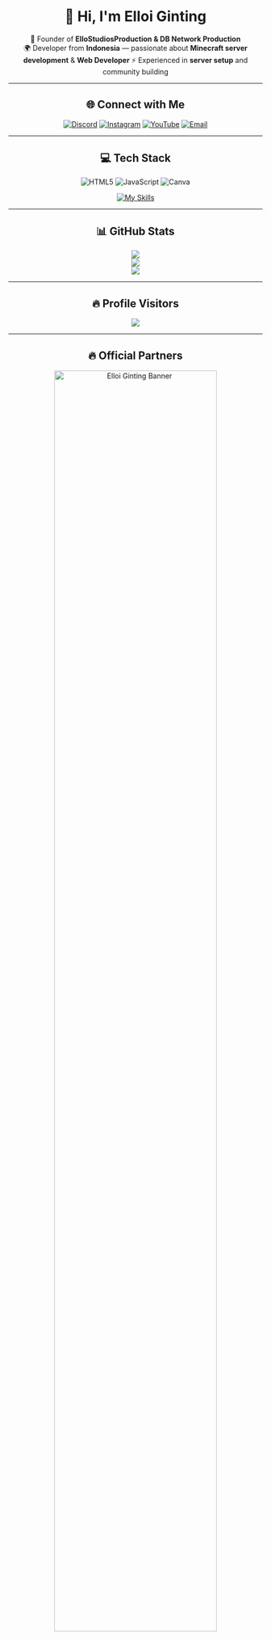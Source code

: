 <div align="center">

# 👋 Hi, I'm **Elloi Ginting**  

🎯 Founder of **ElloStudiosProduction & DB Network Production**  
🌍 Developer from **Indonesia** — passionate about **Minecraft server development**  & **Web Developer** 
⚡ Experienced in **server setup** and community building  

---

## 🌐 Connect with Me
[![Discord](https://img.shields.io/badge/Discord-%237289DA.svg?logo=discord&logoColor=white)](https://dsc.gg/htynetwork) 
[![Instagram](https://img.shields.io/badge/Instagram-%23E4405F.svg?logo=Instagram&logoColor=white)](https://instagram.com/ellostudiosproduction) 
[![YouTube](https://img.shields.io/badge/YouTube-%23FF0000.svg?logo=YouTube&logoColor=white)](https://youtube.com/@ellostudiosproduction) 
[![Email](https://img.shields.io/badge/Email-D14836?logo=gmail&logoColor=white)](mailto:ellostudioscontact@gmail.com)

---

## 💻 Tech Stack
![HTML5](https://img.shields.io/badge/html5-%23E34F26.svg?style=for-the-badge&logo=html5&logoColor=white) 
![JavaScript](https://img.shields.io/badge/javascript-%23323330.svg?style=for-the-badge&logo=javascript&logoColor=%23F7DF1E)
![Canva](https://img.shields.io/badge/Canva-%2300C4CC.svg?style=for-the-badge&logo=Canva&logoColor=white)  

[![My Skills](https://skillicons.dev/icons?i=js,html,css,discord,idea,vscode,robloxstudio)](https://skillicons.dev)

---

## 📊 GitHub Stats
![](https://github-readme-stats.vercel.app/api?username=ElloiGinting&theme=radical&hide_border=false&include_all_commits=true&count_private=true)<br/>
![](https://nirzak-streak-stats.vercel.app/?user=ElloiGinting&theme=radical&hide_border=false)<br/>
![](https://github-readme-stats.vercel.app/api/top-langs/?username=ElloiGinting&theme=radical&hide_border=false&layout=compact)

---

## 🔥 Profile Visitors
[![](https://visitcount.itsvg.in/api?id=ElloiGinting&icon=5&color=12)](https://visitcount.itsvg.in)

---
## 🔥 Official Partners
<img src="https://i.imgur.com/rmELCQb.png" alt="Elloi Ginting Banner" width="80%" />

</div>

<!-- Proudly created with GPRM ( https://gprm.itsvg.in ) -->
